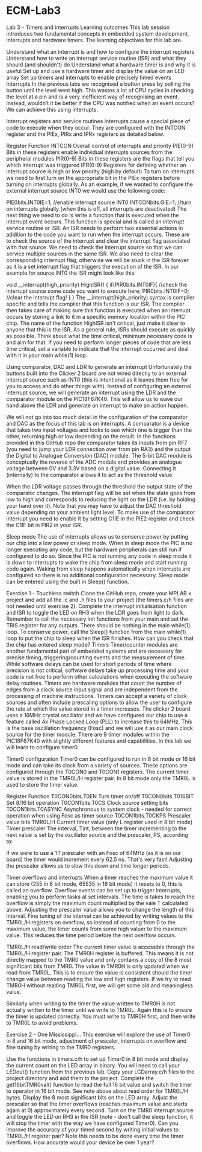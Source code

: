 # ECM-Lab3
Lab 3 - Timers and interrupts
Learning outcomes
This lab session introduces two fundamental concepts in embedded system development, interrupts and hardware timers. The learning objectives for this lab are.

Understand what an interrupt is and how to configure the interrupt registers
Understand how to write an interrupt service routine (ISR) and what they should (and shouldn't) do
Understand what a hardware timer is and why it is useful
Set up and use a hardware timer and display the value on an LED array
Set up timers and interrupts to enable precisely timed events
Interrupts
In the previous labs we recognised a button press by polling the button until the level went high. This wastes a lot of CPU cycles in checking the level at a pin and is a very inefficient way of recognising an event. Instead, wouldn’t it be better if the CPU was notified when an event occurs? We can achieve this using interrupts.

Interrupt registers and service routines
Interrupts cause a special piece of code to execute when they occur. They are configured with the INTCON register and the PIEx, PIRx and IPRx registers as detailed below.

Register	Function
INTCON	Overall control of interrupts and priority
PIE(0-9)	Bits in these registers enable individual interrupts sources from the peripheral modules
PIR(0-9)	Bits in these registers are the flags that tell you which interrupt was triggered
IPR(0-9)	Registers for defining whether an interrupt source is high or low priority (high by default)
To turn on interrupts we need to first turn on the appropriate bit in the PIEx registers before turning on interrupts globally. As an example, if we wanted to configure the external interrupt source INT0 we would use the following code:

PIE0bits.INT0IE=1; 	//enable interrupt source INT0
INTCONbits.GIE=1; 	//turn on interrupts globally (when this is off, all interrupts are deactivated)
The next thing we need to do is write a function that is executed when the interrupt event occurs. This function is special and is called an interrupt service routine or ISR. An ISR needs to perform two essential actions in addition to the code you want to run when the interrupt occurs. These are to check the source of the interrupt and clear the interrupt flag associated with that source. We need to check the interrupt source so that we can service multiple sources in the same ISR. We also need to clear the corresponding interrupt flag, otherwise we will be stuck in the ISR forever as it is a set interrupt flag that triggers the execution of the ISR. In our example for source INT0 the ISR might look like this:

void __interrupt(high_priority) HighISR()
{
	if(PIR0bits.INT0IF){ 					//check the interrupt source
	some code you want to execute here;
	PIR0bits.INT0IF=0; 						//clear the interrupt flag!
	}
}
The __interrupt(high_priority) syntax is compiler specific and tells the compiler that this function is our ISR. The compiler then takes care of making sure this function is executed when an interrupt occurs by storing a link to it in a specific memory location within the PIC chip. The name of the function HighISR isn't critical, just make it clear to anyone that this is the ISR. As a general rule, ISRs should execute as quickly as possible. Think about what the time critical, minimum necessary code is and aim for that. If you need to perform longer pieces of code that are less time critical, set a variable to indicate that the interrupt occurred and deal with it in your main while(1) loop.

Using comparator, DAC and LDR to generate an interrupt
Unfortunately the buttons built into the Clicker 2 board are not wired directly to an external interrupt source such as INT0 (this is intentional as it leaves them free for you to access and do other things with). Instead of configuring an external interrupt source, we will generate an interrupt using the LDR and the comparator module on the PIC18F67K40. This will allow us to wave our hand above the LDR and generate an interrupt to make an action happen.

We will not go into too much detail in the configuration of the comparator and DAC as the focus of this lab is on interrupts. A comparator is a device that takes two input voltages and looks to see which one is bigger than the other, returning high or low depending on the result. In the functions provided in this GitHub repo the comparator takes its inputs from pin RF7 (you need to jump your LDR connection over from pin RA3) and the output the Digital to Analogue Conversion (DAC) module. The 5-bit DAC module is conceptually the reverse of the ADC module and provides an analogue voltage between 0V and 3.3V based on a digital value. Connecting it (internally) to the comparator allows it to act as the threshold value.

When the LDR voltage passes through the threshold the output state of the comparator changes. The interrupt flag will be set when the state goes from low to high and corresponds to reducing the light on the LDR (i.e. by holding your hand over it). Note that you may have to adjust the DAC threshold value depending on your ambient light level. To make use of the comparator interrupt you need to enable it by setting C1IE in the PIE2 register and check the C1IF bit in PIR2 in your ISR.

Sleep mode
The use of interrupts allows us to conserve power by putting our chip into a low power or sleep mode. When in sleep mode the PIC is no longer executing any code, but the hardware peripherals can still run if configured to do so. Since the PIC is not running any code in sleep mode it is down to interrupts to wake the chip from sleep mode and start running code again. Waking from sleep happens automatically when interrupts are configured so there is no additional configuration necessary. Sleep mode can be entered using the built in Sleep() function.

Exercise 1 - Touchless switch
Clone the GitHub repo, create your MPLAB x project and add all the .c and .h files to your project (the timers.c/h files are not needed until exercise 2).
Complete the interrupt initialisation function and ISR to toggle the LED on RH3 when the LDR goes from light to dark. Remember to call the necessary init functions from your main and set the TRIS register for any outputs.
There should be nothing in the main while(1) loop. To conserve power, call the Sleep() function from the main while(1) loop to put the chip to sleep when the ISR finishes. How can you check that the chip has entered sleep mode?
Timers
Timer/counter modules are another fundamental part of embedded systems and are necessary for precise timing, triggering/counting events and the measurement of time. While software delays can be used for short periods of time where precision is not critical, software delays take up processing time and your code is not free to perform other calculations when executing the software delay routines. Timers are hardware modules that count the number of edges from a clock source input signal and are independent from the processing of machine instructions. Timers can accept a variety of clock sources and often include prescaling options to allow the user to configure the rate at which the value stored in a timer increases. The clicker 2 board uses a 16MHz crystal oscillator and we have configured our chip to use a feature called 4x Phase Locked Loop (PLL) to increase this to 64MHz. This is the base oscillation frequency (Fosc) and we will use it as our main clock source for the timer module. There are 9 timer modules within the PIC18F67K40 with slightly different features and capabilities. In this lab we will learn to configure timer0.

Timer0 configuration
Timer0 can be configured to run in 8 bit mode or 16 bit mode and can take its clock from a variety of sources. These options are configured through the T0CON0 and T0CON1 registers. The current timer value is stored in the TMR0L/H register pair. In 8 bit mode only the TMR0L is used to store the timer value.

Register	Function
T0CON0bits.T0EN	Turn timer on/off
T0CON0bits.T016BIT	Set 8/16 bit operation
T0CON1bits.T0CS	Clock source setting bits
T0CON1bits.T0ASYNC	Asynchronous to system clock - needed for correct operation when using Fosc as timer source
T0CON1bits.T0CKPS	Prescaler value bits
TMR0L/H	Current timer value (only L register used in 8 bit mode)
Timer prescaler
The interval, Tint, between the timer incrementing to the next value is set by the oscillator source and the prescaler, PS, according to:



If we were to use a 1:1 prescaler with an Fosc of 64MHz (as it is on our board) the timer would increment every 62.5 ns. That's very fast! Adjusting the prescaler allows us to slow this down and time longer periods.

Timer overflows and interrupts
When a timer reaches the maximum value it can store (255 in 8 bit mode, 65535 in 16 bit mode) it resets to 0, this is called an overflow. Overflow events can be set up to trigger interrupts, enabling you to perform tasks at set intervals. The time is takes to reach the overflow is simply the maximum count multiplied by the vale T calculated above. Adjusting the prescaler value allows you to change the length of this interval. Fine tuning of the interval can be achieved by writing values to the TMR0L/H registers on overflow, so instead of counting from 0 to the maximum value, the timer counts from some high valuer to the maximum value. This reduces the time period before the next overflow occurs.

TMR0L/H read/write order
The current timer value is accessible through the TMR0L/H register pair. The TMR0H register is buffered. This means it is not directly mapped to the TMR0 value and only contains a copy of the 8 most significant bits from TMR0. The value in TMR0H is only updated when we read from TMR0L. This is to ensure the value is consistent should the timer change value between reading the low and high registers. If we try to read TMR0H without reading TMR0L first, we will get some old and meaningless value.

Similarly when writing to the timer the value written to TMR0H is not actually written to the timer until we write to TMR0L. Again this is to ensure the timer is updated correctly. You must write to TMR0H first, and then write to TMR0L to avoid problems.

Exercise 2 - One Mississippi...
This exercise will explore the use of Timer0 in 8 and 16 bit mode, adjustment of prescaler, interrupts on overflow and fine tuning by writing to the TMR0 registers.

Use the functions in timers.c/h to set up Timer0 in 8 bit mode and display the current count on the LED array in binary. You will need to call your LEDout() function from the previous lab. Copy your LCDarray.c/h files to the project directory and add them to the project.
Complete the get16bitTMR0val() function to read the full 16 bit value and switch the timer to operator in 16 bit mode. See note above about read order for TMR0L/H bytes. Display the 8 most significant bits on the LED array.
Adjust the prescaler so that the timer overflows (reaches maximum value and starts again at 0) approximately every second.
Turn on the TMR0 interrupt source and toggle the LED on RH3 in the ISR (note - don't call the sleep function, it will stop the timer with the way we have configured Timer0).
Can you improve the accuracy of your timed second by writing initial values to TMR0L/H register pair? Note this needs to be done every time the timer overflows. How accurate would your device be over 1 year?
